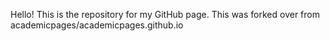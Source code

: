 
Hello! This is the repository for my GitHub page. This was forked over from academicpages/academicpages.github.io